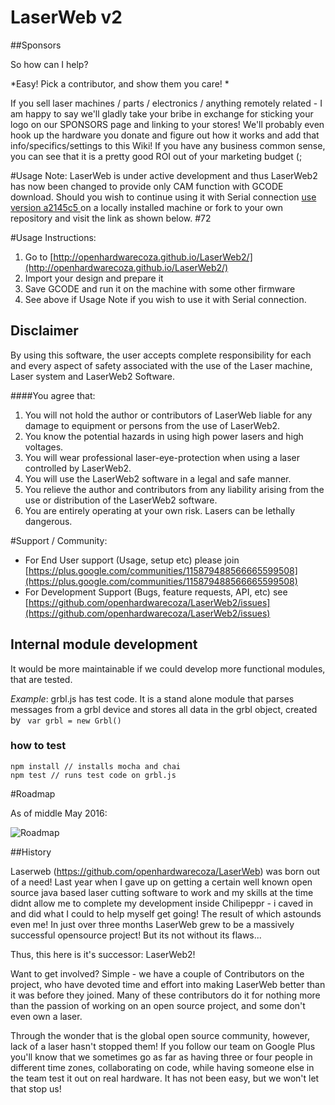 
# LaserWeb v2


##Sponsors

So how can I help?

*Easy! Pick a contributor, and show them you care! *

If you sell laser machines / parts / electronics / anything remotely related - I am happy to say we'll gladly take your bribe in exchange for sticking your logo on our SPONSORS page and linking to your stores! We'll probably even hook up the hardware you donate and figure out how it works and add that info/specifics/settings to this Wiki! If you have any business common sense, you can see that it is a pretty good ROI out of your marketing budget (;

#Usage Note:
LaserWeb is under active development and thus LaserWeb2 has now been changed to provide only CAM function with GCODE download. Should you wish to continue using it with Serial connection [use version a2145c5 ](https://github.com/openhardwarecoza/LaserWeb2/tree/a2145c5695e332be71c1374887c23eb99cf413a8) on a locally installed machine or fork to your own repository and visit the link as shown below. #72


#Usage Instructions:

1. Go to [http://openhardwarecoza.github.io/LaserWeb2/](http://openhardwarecoza.github.io/LaserWeb2/)
2. Import your design and prepare it
3. Save GCODE and run it on the machine with some other firmware
4. See above if Usage Note if you wish to use it with Serial connection.

 
## Disclaimer
By using this software, the user accepts complete responsibility for each and every aspect of safety associated with the use of the Laser machine, Laser system and LaserWeb2 Software.



####You agree that:

1. You will not hold the author or contributors of LaserWeb liable for any damage to equipment or persons from the use of LaserWeb2. 
2. You know the potential hazards in using high power lasers and high voltages.
3. You will wear professional laser-eye-protection when using a laser controlled by LaserWeb2.
4. You will use the LaserWeb2 software in a legal and safe manner.
5. You relieve the author and contributors from any liability arising from the use or distribution of the LaserWeb2 software.
6. You are entirely operating at your own risk. Lasers can be lethally dangerous. 
 


#Support / Community:
* For End User support (Usage, setup etc) please join [https://plus.google.com/communities/115879488566665599508](https://plus.google.com/communities/115879488566665599508)
* For Development Support (Bugs, feature requests, API, etc) see 
[https://github.com/openhardwarecoza/LaserWeb2/issues](https://github.com/openhardwarecoza/LaserWeb2/issues)


## Internal module development
It would be more maintainable if we could develop more functional modules, that are tested.

<i>Example</i>: grbl.js has test code. It is a stand alone module that parses messages from a grbl device and stores all data in the grbl object, created by ` var grbl = new Grbl()` 
### how to test
``` 
npm install // installs mocha and chai
npm test // runs test code on grbl.js
```

#Roadmap

As of middle May 2016:

![Roadmap](https://raw.githubusercontent.com/openhardwarecoza/LaserWeb2/gh-pages/Roadmap-%20LaserWeb2.png)

##History

Laserweb (https://github.com/openhardwarecoza/LaserWeb) was born out of a need! Last year when I gave up on getting a certain well known open source java based laser cutting software to work and my skills at the time didnt allow me to complete my development inside Chilipeppr - i caved in and did what I could to help myself get going! The result of which astounds even me! In just over three months LaserWeb grew to be a massively successful opensource project!  But its not without its flaws...

Thus, this here is it's successor: LaserWeb2!

Want to get involved? Simple - we have a couple of Contributors on the project, who have devoted time and effort into making LaserWeb better than it was before they joined. Many of these contributors do it for nothing more than the passion of working on an open source project, and some don't even own a laser.

Through the wonder that is the global open source community, however, lack of a laser hasn't stopped them! If you follow our team on Google Plus you'll know that we sometimes go as far as having three or four people in different time zones, collaborating on code, while having someone else in the team test it out on real hardware. It has not been easy, but we won't let that stop us!
